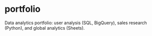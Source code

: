 # portfolio

Data analytics portfolio: user analysis (SQL, BigQuery), sales research (Python), and global analytics (Sheets).
